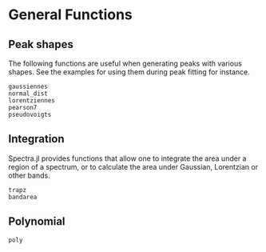 # General Functions

## Peak shapes

The following functions are useful when generating peaks with various shapes. See the examples for using them during peak fitting for instance.

```@docs
gaussiennes
normal_dist
lorentziennes
pearson7
pseudovoigts
```

## Integration

Spectra.jl provides functions that allow one to integrate the area under a region of a spectrum, or to calculate the area under Gaussian, Lorentzian or other bands.

```@docs
trapz
bandarea
```

## Polynomial

```@docs
poly
```
